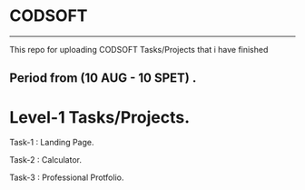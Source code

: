 # CODSOFT
---------------------------------------
This repo for uploading CODSOFT Tasks/Projects that i have finished

Period from (10 AUG - 10 SPET) .
--------------------------------------
# Level-1 Tasks/Projects.
Task-1 : Landing Page.  

Task-2 : Calculator.

Task-3 : Professional Protfolio.

